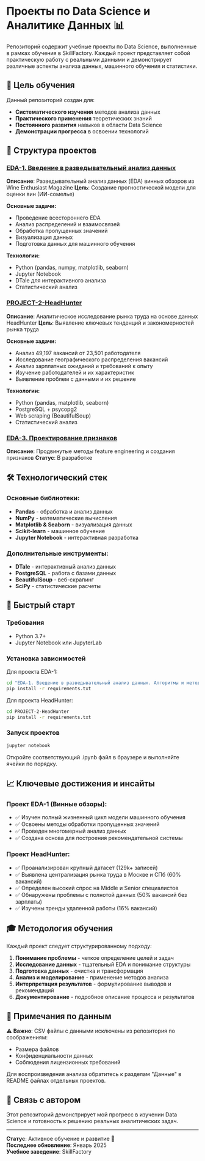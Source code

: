 # Проекты по Data Science и Аналитике Данных 📊

Репозиторий содержит учебные проекты по Data Science, выполненные в рамках обучения в SkillFactory. Каждый проект представляет собой практическую работу с реальными данными и демонстрирует различные аспекты анализа данных, машинного обучения и статистики.

## 🎯 Цель обучения

Данный репозиторий создан для:
- **Систематического изучения** методов анализа данных
- **Практического применения** теоретических знаний
- **Постоянного развития** навыков в области Data Science
- **Демонстрации прогресса** в освоении технологий

## 📂 Структура проектов

### [EDA-1. Введение в разведывательный анализ данных](./EDA-1.%20Введение%20в%20разведывательный%20анализ%20данных.%20Алгоритмы%20и%20методы%20EDA/)

**Описание**: Разведывательный анализ данных (EDA) винных обзоров из Wine Enthusiast Magazine
**Цель**: Создание прогностической модели для оценки вин (ИИ-сомелье)

**Основные задачи:**
- Проведение всестороннего EDA
- Анализ распределений и взаимосвязей
- Обработка пропущенных значений
- Визуализация данных
- Подготовка данных для машинного обучения

**Технологии:**
- Python (pandas, numpy, matplotlib, seaborn)
- Jupyter Notebook
- DTale для интерактивного анализа
- Статистический анализ

### [PROJECT-2-HeadHunter](./PROJECT-2-HeadHunter/)

**Описание**: Аналитическое исследование рынка труда на основе данных HeadHunter
**Цель**: Выявление ключевых тенденций и закономерностей рынка труда

**Основные задачи:**
- Анализ 49,197 вакансий от 23,501 работодателя
- Исследование географического распределения вакансий
- Анализ зарплатных ожиданий и требований к опыту
- Изучение работодателей и их характеристик
- Выявление проблем с данными и их решение

**Технологии:**
- Python (pandas, matplotlib, seaborn)
- PostgreSQL + psycopg2
- Web scraping (BeautifulSoup)
- Статистический анализ

### [EDA-3. Проектирование признаков](./EDA-3.%20Проектирование%20признаков/)

**Описание**: Продвинутые методы feature engineering и создания признаков
**Статус**: В разработке

## 🛠️ Технологический стек

### Основные библиотеки:
- **Pandas** - обработка и анализ данных
- **NumPy** - математические вычисления
- **Matplotlib & Seaborn** - визуализация данных
- **Scikit-learn** - машинное обучение
- **Jupyter Notebook** - интерактивная разработка

### Дополнительные инструменты:
- **DTale** - интерактивный анализ данных
- **PostgreSQL** - работа с базами данных
- **BeautifulSoup** - веб-скрапинг
- **SciPy** - статистические расчеты

## 🚀 Быстрый старт

### Требования
- Python 3.7+
- Jupyter Notebook или JupyterLab

### Установка зависимостей

Для проекта EDA-1:
```bash
cd "EDA-1. Введение в разведывательный анализ данных. Алгоритмы и методы EDA"
pip install -r requirements.txt
```

Для проекта HeadHunter:
```bash
cd PROJECT-2-HeadHunter
pip install -r requirements.txt
```

### Запуск проектов

```bash
jupyter notebook
```

Откройте соответствующий .ipynb файл в браузере и выполняйте ячейки по порядку.

## 📈 Ключевые достижения и инсайты

### Проект EDA-1 (Винные обзоры):
- ✅ Изучен полный жизненный цикл модели машинного обучения
- ✅ Освоены методы обработки пропущенных значений
- ✅ Проведен многомерный анализ данных
- ✅ Создана основа для построения рекомендательной системы

### Проект HeadHunter:
- ✅ Проанализирован крупный датасет (129k+ записей)
- ✅ Выявлена централизация рынка труда в Москве и СПб (60% вакансий)
- ✅ Определен высокий спрос на Middle и Senior специалистов
- ✅ Обнаружены проблемы с полнотой данных (50% вакансий без зарплаты)
- ✅ Изучены тренды удаленной работы (16% вакансий)

## 🎓 Методология обучения

Каждый проект следует структурированному подходу:

1. **Понимание проблемы** - четкое определение целей и задач
2. **Исследование данных** - тщательный EDA и понимание структуры
3. **Подготовка данных** - очистка и трансформация
4. **Анализ и моделирование** - применение методов анализа
5. **Интерпретация результатов** - формулирование выводов и рекомендаций
6. **Документирование** - подробное описание процесса и результатов

## 📝 Примечания по данным

⚠️ **Важно**: CSV файлы с данными исключены из репозитория по соображениям:
- Размера файлов
- Конфиденциальности данных
- Соблюдения лицензионных требований

Для воспроизведения анализа обратитесь к разделам "Данные" в README файлах отдельных проектов.

## 🔗 Связь с автором

Этот репозиторий демонстрирует мой прогресс в изучении Data Science и готовность к решению реальных аналитических задач.

---

**Статус**: Активное обучение и развитие 🚀  
**Последнее обновление**: Январь 2025  
**Учебное заведение**: SkillFactory 